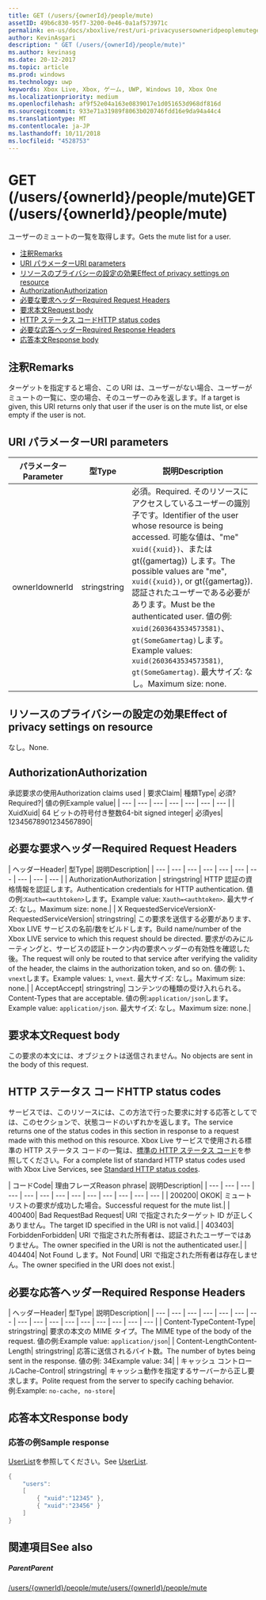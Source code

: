 ```yaml
---
title: GET (/users/{ownerId}/people/mute)
assetID: 49b6c830-95f7-3200-0e46-0a1af573971c
permalink: en-us/docs/xboxlive/rest/uri-privacyusersowneridpeoplemuteget.html
author: KevinAsgari
description: " GET (/users/{ownerId}/people/mute)"
ms.author: kevinasg
ms.date: 20-12-2017
ms.topic: article
ms.prod: windows
ms.technology: uwp
keywords: Xbox Live, Xbox, ゲーム, UWP, Windows 10, Xbox One
ms.localizationpriority: medium
ms.openlocfilehash: af9f52e04a163e0839017e1d051653d968df816d
ms.sourcegitcommit: 933e71a31989f8063b020746fdd16e9da94a44c4
ms.translationtype: MT
ms.contentlocale: ja-JP
ms.lasthandoff: 10/11/2018
ms.locfileid: "4528753"
---
```

# <a name="get-usersowneridpeoplemute"></a><span data-ttu-id="084cf-104">GET (/users/{ownerId}/people/mute)</span><span class="sxs-lookup"><span data-stu-id="084cf-104">GET (/users/{ownerId}/people/mute)</span></span>
<span data-ttu-id="084cf-105">ユーザーのミュートの一覧を取得します。</span><span class="sxs-lookup"><span data-stu-id="084cf-105">Gets the mute list for a user.</span></span>

  * [<span data-ttu-id="084cf-106">注釈</span><span class="sxs-lookup"><span data-stu-id="084cf-106">Remarks</span></span>](#ID4EQ)
  * [<span data-ttu-id="084cf-107">URI パラメーター</span><span class="sxs-lookup"><span data-stu-id="084cf-107">URI parameters</span></span>](#ID4EZ)
  * [<span data-ttu-id="084cf-108">リソースのプライバシーの設定の効果</span><span class="sxs-lookup"><span data-stu-id="084cf-108">Effect of privacy settings on resource</span></span>](#ID4EEB)
  * [<span data-ttu-id="084cf-109">Authorization</span><span class="sxs-lookup"><span data-stu-id="084cf-109">Authorization</span></span>](#ID4ENB)
  * [<span data-ttu-id="084cf-110">必要な要求ヘッダー</span><span class="sxs-lookup"><span data-stu-id="084cf-110">Required Request Headers</span></span>](#ID4ESC)
  * [<span data-ttu-id="084cf-111">要求本文</span><span class="sxs-lookup"><span data-stu-id="084cf-111">Request body</span></span>](#ID4EPE)
  * [<span data-ttu-id="084cf-112">HTTP ステータス コード</span><span class="sxs-lookup"><span data-stu-id="084cf-112">HTTP status codes</span></span>](#ID4E1E)
  * [<span data-ttu-id="084cf-113">必要な応答ヘッダー</span><span class="sxs-lookup"><span data-stu-id="084cf-113">Required Response Headers</span></span>](#ID4E3G)
  * [<span data-ttu-id="084cf-114">応答本文</span><span class="sxs-lookup"><span data-stu-id="084cf-114">Response body</span></span>](#ID4ETAAC)

<a id="ID4EQ"></a>


## <a name="remarks"></a><span data-ttu-id="084cf-115">注釈</span><span class="sxs-lookup"><span data-stu-id="084cf-115">Remarks</span></span>

<span data-ttu-id="084cf-116">ターゲットを指定すると場合、この URI は、ユーザーがない場合、ユーザーがミュートの一覧に、空の場合、そのユーザーのみを返します。</span><span class="sxs-lookup"><span data-stu-id="084cf-116">If a target is given, this URI returns only that user if the user is on the mute list, or else empty if the user is not.</span></span>

<a id="ID4EZ"></a>


## <a name="uri-parameters"></a><span data-ttu-id="084cf-117">URI パラメーター</span><span class="sxs-lookup"><span data-stu-id="084cf-117">URI parameters</span></span>

| <span data-ttu-id="084cf-118">パラメーター</span><span class="sxs-lookup"><span data-stu-id="084cf-118">Parameter</span></span>| <span data-ttu-id="084cf-119">型</span><span class="sxs-lookup"><span data-stu-id="084cf-119">Type</span></span>| <span data-ttu-id="084cf-120">説明</span><span class="sxs-lookup"><span data-stu-id="084cf-120">Description</span></span>|
| --- | --- | --- |
| <span data-ttu-id="084cf-121">ownerId</span><span class="sxs-lookup"><span data-stu-id="084cf-121">ownerId</span></span>| <span data-ttu-id="084cf-122">string</span><span class="sxs-lookup"><span data-stu-id="084cf-122">string</span></span>| <span data-ttu-id="084cf-123">必須。</span><span class="sxs-lookup"><span data-stu-id="084cf-123">Required.</span></span> <span data-ttu-id="084cf-124">そのリソースにアクセスしているユーザーの識別子です。</span><span class="sxs-lookup"><span data-stu-id="084cf-124">Identifier of the user whose resource is being accessed.</span></span> <span data-ttu-id="084cf-125">可能な値は、"me" <code>xuid({xuid})</code>、または gt({gamertag}) します。</span><span class="sxs-lookup"><span data-stu-id="084cf-125">The possible values are "me", <code>xuid({xuid})</code>, or gt({gamertag}).</span></span> <span data-ttu-id="084cf-126">認証されたユーザーである必要があります。</span><span class="sxs-lookup"><span data-stu-id="084cf-126">Must be the authenticated user.</span></span> <span data-ttu-id="084cf-127">値の例: <code>xuid(2603643534573581)</code>、<code>gt(SomeGamertag)</code>します。</span><span class="sxs-lookup"><span data-stu-id="084cf-127">Example values: <code>xuid(2603643534573581)</code>, <code>gt(SomeGamertag)</code>.</span></span> <span data-ttu-id="084cf-128">最大サイズ: なし。</span><span class="sxs-lookup"><span data-stu-id="084cf-128">Maximum size: none.</span></span> |

<a id="ID4EEB"></a>


## <a name="effect-of-privacy-settings-on-resource"></a><span data-ttu-id="084cf-129">リソースのプライバシーの設定の効果</span><span class="sxs-lookup"><span data-stu-id="084cf-129">Effect of privacy settings on resource</span></span>

<span data-ttu-id="084cf-130">なし。</span><span class="sxs-lookup"><span data-stu-id="084cf-130">None.</span></span>

<a id="ID4ENB"></a>


## <a name="authorization"></a><span data-ttu-id="084cf-131">Authorization</span><span class="sxs-lookup"><span data-stu-id="084cf-131">Authorization</span></span>

<span data-ttu-id="084cf-132">承認要求の使用</span><span class="sxs-lookup"><span data-stu-id="084cf-132">Authorization claims used</span></span> | <span data-ttu-id="084cf-133">要求</span><span class="sxs-lookup"><span data-stu-id="084cf-133">Claim</span></span>| <span data-ttu-id="084cf-134">種類</span><span class="sxs-lookup"><span data-stu-id="084cf-134">Type</span></span>| <span data-ttu-id="084cf-135">必須?</span><span class="sxs-lookup"><span data-stu-id="084cf-135">Required?</span></span>| <span data-ttu-id="084cf-136">値の例</span><span class="sxs-lookup"><span data-stu-id="084cf-136">Example value</span></span>|
| --- | --- | --- | --- | --- | --- | --- |
| <span data-ttu-id="084cf-137">Xuid</span><span class="sxs-lookup"><span data-stu-id="084cf-137">Xuid</span></span>| <span data-ttu-id="084cf-138">64 ビットの符号付き整数</span><span class="sxs-lookup"><span data-stu-id="084cf-138">64-bit signed integer</span></span>| <span data-ttu-id="084cf-139">必須</span><span class="sxs-lookup"><span data-stu-id="084cf-139">yes</span></span>| <span data-ttu-id="084cf-140">1234567890</span><span class="sxs-lookup"><span data-stu-id="084cf-140">1234567890</span></span>|

<a id="ID4ESC"></a>


## <a name="required-request-headers"></a><span data-ttu-id="084cf-141">必要な要求ヘッダー</span><span class="sxs-lookup"><span data-stu-id="084cf-141">Required Request Headers</span></span>

| <span data-ttu-id="084cf-142">ヘッダー</span><span class="sxs-lookup"><span data-stu-id="084cf-142">Header</span></span>| <span data-ttu-id="084cf-143">型</span><span class="sxs-lookup"><span data-stu-id="084cf-143">Type</span></span>| <span data-ttu-id="084cf-144">説明</span><span class="sxs-lookup"><span data-stu-id="084cf-144">Description</span></span>|
| --- | --- | --- | --- | --- | --- | --- | --- | --- | --- |
| <span data-ttu-id="084cf-145">Authorization</span><span class="sxs-lookup"><span data-stu-id="084cf-145">Authorization</span></span> | <span data-ttu-id="084cf-146">string</span><span class="sxs-lookup"><span data-stu-id="084cf-146">string</span></span>| <span data-ttu-id="084cf-147">HTTP 認証の資格情報を認証します。</span><span class="sxs-lookup"><span data-stu-id="084cf-147">Authentication credentials for HTTP authentication.</span></span> <span data-ttu-id="084cf-148">値の例:<code>Xauth=&lt;authtoken></code>します。</span><span class="sxs-lookup"><span data-stu-id="084cf-148">Example value: <code>Xauth=&lt;authtoken></code>.</span></span> <span data-ttu-id="084cf-149">最大サイズ: なし。</span><span class="sxs-lookup"><span data-stu-id="084cf-149">Maximum size: none.</span></span>|
| <span data-ttu-id="084cf-150">X RequestedServiceVersion</span><span class="sxs-lookup"><span data-stu-id="084cf-150">X-RequestedServiceVersion</span></span>| <span data-ttu-id="084cf-151">string</span><span class="sxs-lookup"><span data-stu-id="084cf-151">string</span></span>| <span data-ttu-id="084cf-152">この要求を送信する必要があります、Xbox LIVE サービスの名前/数をビルドします。</span><span class="sxs-lookup"><span data-stu-id="084cf-152">Build name/number of the Xbox LIVE service to which this request should be directed.</span></span> <span data-ttu-id="084cf-153">要求がのみにルーティングと、サービスの認証トークン内の要求ヘッダーの有効性を確認した後。</span><span class="sxs-lookup"><span data-stu-id="084cf-153">The request will only be routed to that service after verifying the validity of the header, the claims in the authorization token, and so on.</span></span> <span data-ttu-id="084cf-154">値の例: <code>1</code>、<code>vnext</code>します。</span><span class="sxs-lookup"><span data-stu-id="084cf-154">Example values: <code>1</code>, <code>vnext</code>.</span></span> <span data-ttu-id="084cf-155">最大サイズ: なし。</span><span class="sxs-lookup"><span data-stu-id="084cf-155">Maximum size: none.</span></span>|
| <span data-ttu-id="084cf-156">Accept</span><span class="sxs-lookup"><span data-stu-id="084cf-156">Accept</span></span>| <span data-ttu-id="084cf-157">string</span><span class="sxs-lookup"><span data-stu-id="084cf-157">string</span></span>| <span data-ttu-id="084cf-158">コンテンツの種類の受け入れられる。</span><span class="sxs-lookup"><span data-stu-id="084cf-158">Content-Types that are acceptable.</span></span> <span data-ttu-id="084cf-159">値の例:<code>application/json</code>します。</span><span class="sxs-lookup"><span data-stu-id="084cf-159">Example value: <code>application/json</code>.</span></span> <span data-ttu-id="084cf-160">最大サイズ: なし。</span><span class="sxs-lookup"><span data-stu-id="084cf-160">Maximum size: none.</span></span>|

<a id="ID4EPE"></a>


## <a name="request-body"></a><span data-ttu-id="084cf-161">要求本文</span><span class="sxs-lookup"><span data-stu-id="084cf-161">Request body</span></span>

<span data-ttu-id="084cf-162">この要求の本文には、オブジェクトは送信されません。</span><span class="sxs-lookup"><span data-stu-id="084cf-162">No objects are sent in the body of this request.</span></span>

<a id="ID4E1E"></a>


## <a name="http-status-codes"></a><span data-ttu-id="084cf-163">HTTP ステータス コード</span><span class="sxs-lookup"><span data-stu-id="084cf-163">HTTP status codes</span></span>

<span data-ttu-id="084cf-164">サービスでは、このリソースには、この方法で行った要求に対する応答としてでは、このセクションで、状態コードのいずれかを返します。</span><span class="sxs-lookup"><span data-stu-id="084cf-164">The service returns one of the status codes in this section in response to a request made with this method on this resource.</span></span> <span data-ttu-id="084cf-165">Xbox Live サービスで使用される標準の HTTP ステータス コードの一覧は、[標準の HTTP ステータス コード](../../additional/httpstatuscodes.md)を参照してください。</span><span class="sxs-lookup"><span data-stu-id="084cf-165">For a complete list of standard HTTP status codes used with Xbox Live Services, see [Standard HTTP status codes](../../additional/httpstatuscodes.md).</span></span>

| <span data-ttu-id="084cf-166">コード</span><span class="sxs-lookup"><span data-stu-id="084cf-166">Code</span></span>| <span data-ttu-id="084cf-167">理由フレーズ</span><span class="sxs-lookup"><span data-stu-id="084cf-167">Reason phrase</span></span>| <span data-ttu-id="084cf-168">説明</span><span class="sxs-lookup"><span data-stu-id="084cf-168">Description</span></span>|
| --- | --- | --- | --- | --- | --- | --- | --- | --- | --- | --- | --- | --- |
| <span data-ttu-id="084cf-169">200</span><span class="sxs-lookup"><span data-stu-id="084cf-169">200</span></span>| <span data-ttu-id="084cf-170">OK</span><span class="sxs-lookup"><span data-stu-id="084cf-170">OK</span></span>| <span data-ttu-id="084cf-171">ミュート リストの要求が成功した場合。</span><span class="sxs-lookup"><span data-stu-id="084cf-171">Successful request for the mute list.</span></span>|
| <span data-ttu-id="084cf-172">400</span><span class="sxs-lookup"><span data-stu-id="084cf-172">400</span></span>| <span data-ttu-id="084cf-173">Bad Request</span><span class="sxs-lookup"><span data-stu-id="084cf-173">Bad Request</span></span>| <span data-ttu-id="084cf-174">URI で指定されたターゲット ID が正しくありません。</span><span class="sxs-lookup"><span data-stu-id="084cf-174">The target ID specified in the URI is not valid.</span></span>|
| <span data-ttu-id="084cf-175">403</span><span class="sxs-lookup"><span data-stu-id="084cf-175">403</span></span>| <span data-ttu-id="084cf-176">Forbidden</span><span class="sxs-lookup"><span data-stu-id="084cf-176">Forbidden</span></span>| <span data-ttu-id="084cf-177">URI で指定された所有者は、認証されたユーザーではありません。</span><span class="sxs-lookup"><span data-stu-id="084cf-177">The owner specified in the URI is not the authenticated user.</span></span>|
| <span data-ttu-id="084cf-178">404</span><span class="sxs-lookup"><span data-stu-id="084cf-178">404</span></span>| <span data-ttu-id="084cf-179">Not Found します。</span><span class="sxs-lookup"><span data-stu-id="084cf-179">Not Found</span></span>| <span data-ttu-id="084cf-180">URI で指定された所有者は存在しません。</span><span class="sxs-lookup"><span data-stu-id="084cf-180">The owner specified in the URI does not exist.</span></span>|

<a id="ID4E3G"></a>


## <a name="required-response-headers"></a><span data-ttu-id="084cf-181">必要な応答ヘッダー</span><span class="sxs-lookup"><span data-stu-id="084cf-181">Required Response Headers</span></span>

| <span data-ttu-id="084cf-182">ヘッダー</span><span class="sxs-lookup"><span data-stu-id="084cf-182">Header</span></span>| <span data-ttu-id="084cf-183">型</span><span class="sxs-lookup"><span data-stu-id="084cf-183">Type</span></span>| <span data-ttu-id="084cf-184">説明</span><span class="sxs-lookup"><span data-stu-id="084cf-184">Description</span></span>|
| --- | --- | --- | --- | --- | --- | --- | --- | --- | --- | --- | --- | --- | --- | --- | --- |
| <span data-ttu-id="084cf-185">Content-Type</span><span class="sxs-lookup"><span data-stu-id="084cf-185">Content-Type</span></span>| <span data-ttu-id="084cf-186">string</span><span class="sxs-lookup"><span data-stu-id="084cf-186">string</span></span>| <span data-ttu-id="084cf-187">要求の本文の MIME タイプ。</span><span class="sxs-lookup"><span data-stu-id="084cf-187">The MIME type of the body of the request.</span></span> <span data-ttu-id="084cf-188">値の例:</span><span class="sxs-lookup"><span data-stu-id="084cf-188">Example value:</span></span> <code>application/json</code>|
| <span data-ttu-id="084cf-189">Content-Length</span><span class="sxs-lookup"><span data-stu-id="084cf-189">Content-Length</span></span>| <span data-ttu-id="084cf-190">string</span><span class="sxs-lookup"><span data-stu-id="084cf-190">string</span></span>| <span data-ttu-id="084cf-191">応答に送信されるバイト数。</span><span class="sxs-lookup"><span data-stu-id="084cf-191">The number of bytes being sent in the response.</span></span> <span data-ttu-id="084cf-192">値の例: 34</span><span class="sxs-lookup"><span data-stu-id="084cf-192">Example value: 34</span></span>|
| <span data-ttu-id="084cf-193">キャッシュ コントロール</span><span class="sxs-lookup"><span data-stu-id="084cf-193">Cache-Control</span></span>| <span data-ttu-id="084cf-194">string</span><span class="sxs-lookup"><span data-stu-id="084cf-194">string</span></span>| <span data-ttu-id="084cf-195">キャッシュ動作を指定するサーバーから正し要求します。</span><span class="sxs-lookup"><span data-stu-id="084cf-195">Polite request from the server to specify caching behavior.</span></span> <span data-ttu-id="084cf-196">例:</span><span class="sxs-lookup"><span data-stu-id="084cf-196">Example:</span></span> <code>no-cache, no-store</code>|

<a id="ID4ETAAC"></a>


## <a name="response-body"></a><span data-ttu-id="084cf-197">応答本文</span><span class="sxs-lookup"><span data-stu-id="084cf-197">Response body</span></span>

<a id="ID4EZAAC"></a>


### <a name="sample-response"></a><span data-ttu-id="084cf-198">応答の例</span><span class="sxs-lookup"><span data-stu-id="084cf-198">Sample response</span></span>

<span data-ttu-id="084cf-199">[UserList](../../json/json-userlist.md)を参照してください。</span><span class="sxs-lookup"><span data-stu-id="084cf-199">See [UserList](../../json/json-userlist.md).</span></span>


```cpp
{
    "users":
    [
        { "xuid":"12345" },
        { "xuid":"23456" }
    ]
}

```


<a id="ID4EJBAC"></a>


## <a name="see-also"></a><span data-ttu-id="084cf-200">関連項目</span><span class="sxs-lookup"><span data-stu-id="084cf-200">See also</span></span>

<a id="ID4ELBAC"></a>


##### <a name="parent"></a><span data-ttu-id="084cf-201">Parent</span><span class="sxs-lookup"><span data-stu-id="084cf-201">Parent</span></span>

[<span data-ttu-id="084cf-202">/users/{ownerId}/people/mute</span><span class="sxs-lookup"><span data-stu-id="084cf-202">/users/{ownerId}/people/mute</span></span>](uri-privacyusersowneridpeoplemute.md)
